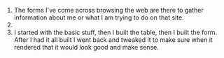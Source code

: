 1. The forms I've come across browsing the web are there to gather information
about me or what I am trying to do on that site.
2. 
3. I started with the basic stuff, then I built the table, then I built the
form. After I had it all built I went back and tweaked it to make sure when it
rendered that it would look good and make sense.
